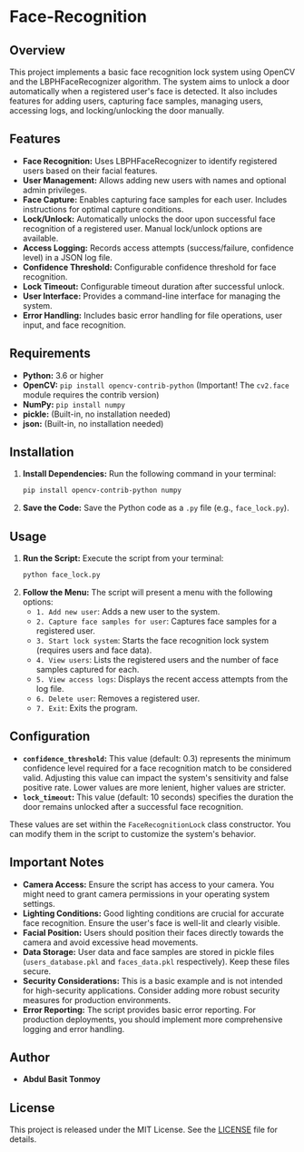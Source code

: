 # Face-Recognition

## Overview

This project implements a basic face recognition lock system using OpenCV and the LBPHFaceRecognizer algorithm. The system aims to unlock a door automatically when a registered user's face is detected. It also includes features for adding users, capturing face samples, managing users, accessing logs, and locking/unlocking the door manually.

## Features

- **Face Recognition:** Uses LBPHFaceRecognizer to identify registered users based on their facial features.
- **User Management:** Allows adding new users with names and optional admin privileges.
- **Face Capture:** Enables capturing face samples for each user. Includes instructions for optimal capture conditions.
- **Lock/Unlock:** Automatically unlocks the door upon successful face recognition of a registered user. Manual lock/unlock options are available.
- **Access Logging:** Records access attempts (success/failure, confidence level) in a JSON log file.
- **Confidence Threshold:** Configurable confidence threshold for face recognition.
- **Lock Timeout:** Configurable timeout duration after successful unlock.
- **User Interface:** Provides a command-line interface for managing the system.
- **Error Handling:** Includes basic error handling for file operations, user input, and face recognition.

## Requirements

- **Python:** 3.6 or higher
- **OpenCV:** `pip install opencv-contrib-python` (Important! The `cv2.face` module requires the contrib version)
- **NumPy:** `pip install numpy`
- **pickle:** (Built-in, no installation needed)
- **json:** (Built-in, no installation needed)

## Installation

1.  **Install Dependencies:** Run the following command in your terminal:
    ```bash
    pip install opencv-contrib-python numpy
    ```
2.  **Save the Code:** Save the Python code as a `.py` file (e.g., `face_lock.py`).

## Usage

1.  **Run the Script:** Execute the script from your terminal:
    ```bash
    python face_lock.py
    ```
2.  **Follow the Menu:** The script will present a menu with the following options:
    - `1. Add new user`: Adds a new user to the system.
    - `2. Capture face samples for user`: Captures face samples for a registered user.
    - `3. Start lock system`: Starts the face recognition lock system (requires users and face data).
    - `4. View users`: Lists the registered users and the number of face samples captured for each.
    - `5. View access logs`: Displays the recent access attempts from the log file.
    - `6. Delete user`: Removes a registered user.
    - `7. Exit`: Exits the program.

## Configuration

- **`confidence_threshold`:** This value (default: 0.3) represents the minimum confidence level required for a face recognition match to be considered valid. Adjusting this value can impact the system's sensitivity and false positive rate. Lower values are more lenient, higher values are stricter.
- **`lock_timeout`:** This value (default: 10 seconds) specifies the duration the door remains unlocked after a successful face recognition.

These values are set within the `FaceRecognitionLock` class constructor. You can modify them in the script to customize the system's behavior.

## Important Notes

- **Camera Access:** Ensure the script has access to your camera. You might need to grant camera permissions in your operating system settings.
- **Lighting Conditions:** Good lighting conditions are crucial for accurate face recognition. Ensure the user's face is well-lit and clearly visible.
- **Facial Position:** Users should position their faces directly towards the camera and avoid excessive head movements.
- **Data Storage:** User data and face samples are stored in pickle files (`users_database.pkl` and `faces_data.pkl` respectively). Keep these files secure.
- **Security Considerations:** This is a basic example and is not intended for high-security applications. Consider adding more robust security measures for production environments.
- **Error Reporting:** The script provides basic error reporting. For production deployments, you should implement more comprehensive logging and error handling.

## Author

- **Abdul Basit Tonmoy**

## License

This project is released under the MIT License. See the [LICENSE](LICENSE) file for details.
